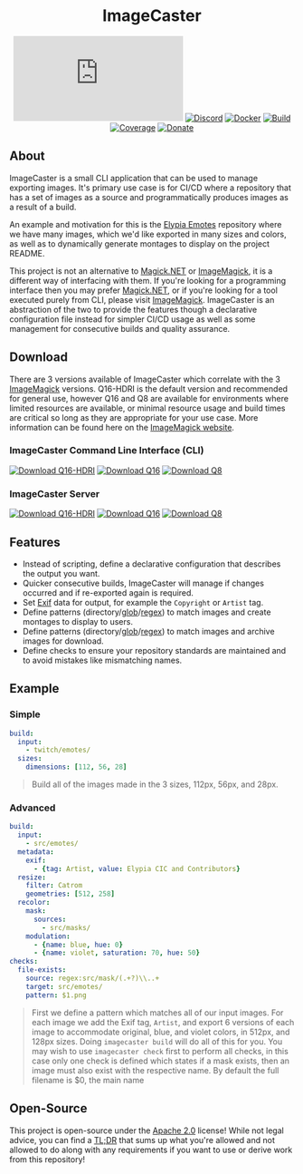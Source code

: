 <div align="center">

# ImageCaster
[![Matrix]][matrix-community] [![Discord]][discord-guild] [![Docker]][docker-image] [![Build]][gitlab] [![Coverage]][gitlab] [![Donate]][elypia-donate]
</div>

## About
ImageCaster is a small CLI application that can be used to manage
exporting images. It's primary use case is for CI/CD where a
repository that has a set of images as a source and programmatically
produces images as a result of a build.

An example and motivation for this is the [Elypia Emotes] repository
where we have many images, which we'd like exported in many
sizes and colors, as well as to dynamically generate montages to
display on the project README.

This project is not an alternative to [Magick.NET] or [ImageMagick], it
is a different way of interfacing with them. If you're looking for a
programming interface then you may prefer [Magick.NET], or if you're
looking for a tool executed purely from CLI, please visit [ImageMagick].
ImageCaster is an abstraction of the two to provide the features though
a declarative configuration file instead for simpler CI/CD usage as
well as some management for consecutive builds and quality assurance.

## Download
There are 3 versions available of ImageCaster which correlate with the 3 [ImageMagick] versions.
Q16-HDRI is the default version and recommended for general use, however Q16 and Q8
are available for environments where limited resources are available, or minimal
resource usage and build times are critical so long as they are appropriate for your use case.
More information can be found here on the [ImageMagick website].

### ImageCaster Command Line Interface (CLI)
[![Download Q16-HDRI]][cli-q16-hdri-download] [![Download Q16]][cli-q16-download] [![Download Q8]][cli-q8-download]

### ImageCaster Server
[![Download Q16-HDRI]][api-q16-hdri-download] [![Download Q16]][api-q16-download] [![Download Q8]][api-q8-download]

## Features
* Instead of scripting, define a declarative configuration that
describes the output you want.
* Quicker consecutive builds, ImageCaster will manage if changes
occurred and if re-exported again is required.
* Set [Exif] data for output, for example the `Copyright` or `Artist`
tag.
* Define patterns (directory/[glob]/[regex]) to match images and create
montages to display to users.
* Define patterns (directory/[glob]/[regex]) to match images and
archive images for download.
* Define checks to ensure your repository standards are maintained and
to avoid mistakes like mismatching names.

## Example
### Simple
```yml
build:
  input:
    - twitch/emotes/
  sizes:
    dimensions: [112, 56, 28]
```
> Build all of the images made in the 3 sizes, 112px, 56px, and 28px.

### Advanced
```yml
build:
  input:
    - src/emotes/
  metadata:
    exif:
      - {tag: Artist, value: Elypia CIC and Contributors}
  resize:
    filter: Catrom
    geometries: [512, 258]
  recolor:
    mask:
      sources:
        - src/masks/
    modulation:
      - {name: blue, hue: 0}
      - {name: violet, saturation: 70, hue: 50}
checks:
  file-exists:
    source: regex:src/mask/(.+?)\\..+
    target: src/emotes/
    pattern: $1.png
```
> First we define a pattern which matches all of our input images. For
> each image we add the Exif tag, `Artist`, and export 6 versions of
> each image to accommodate original, blue, and violet colors, in 512px,
> and 128px sizes. Doing `imagecaster build` will do all of this for
> you. You may wish to use `imagecaster check` first to perform all
> checks, in this case only one check is defined which states if a mask
> exists, then an image must also exist with the respective name.
> By default the full filename is $0, the main name

## Open-Source
This project is open-source under the [Apache 2.0] license!
While not legal advice, you can find a [TL;DR] that sums up what
you're allowed and not allowed to do along with any requirements if you
want to use or derive work from this repository!

[matrix-community]: https://matrix.to/#/+elypia:matrix.org "Matrix Invite"
[discord-guild]: https://discord.com/invite/hprGMaM "Discord Invite"
[docker-image]: https://hub.docker.com/r/elypia/imagecaster "ImageCaster on Docker"
[gitlab]: https://gitlab.com/Elypia/imagecaster/commits/master "Repository on GitLab"
[elypia-donate]: https://elypia.org/donate "Donate to Elypia"
[Elypia Emotes]: https://gitlab.com/Elypia/elypia-emotes "Elypia Emotes"
[Magick.NET]: https://github.com/dlemstra/Magick.NET "Magick.NET on GitHub"
[ImageMagick]: https://github.com/ImageMagick "ImageMagick on GitHub"
[ImageMagick website]: https://imagemagick.org/ "ImageMagick Website"
[cli-q16-hdri-download]: https://gitlab.com/Elypia/imagecaster/-/jobs/artifacts/master/download?job=build-cli-q16-hdri "Download ImageCaster CLI with ImageMagick Q16-HDRI"
[cli-q16-download]: https://gitlab.com/Elypia/imagecaster/-/jobs/artifacts/master/download?job=build-cli-q16 "Download ImageCaster CLI with ImageMagick Q16"
[cli-q8-download]: https://gitlab.com/Elypia/imagecaster/-/jobs/artifacts/master/download?job=build-cli-q8 "Download ImageCaster CLI with ImageMagick Q8"
[api-q16-hdri-download]: https://gitlab.com/Elypia/imagecaster/-/jobs/artifacts/master/download?job=build-api-q16-hdri "Download ImageCaster API with ImageMagick Q16-HDRI"
[api-q16-download]: https://gitlab.com/Elypia/imagecaster/-/jobs/artifacts/master/download?job=build-api-q16 "Download ImageCaster API with ImageMagick Q16"
[api-q8-download]: https://gitlab.com/Elypia/imagecaster/-/jobs/artifacts/master/download?job=build-api-q8 "Download ImageCaster API with ImageMagick Q8"
[Exif]: https://en.wikipedia.org/wiki/Exif "Exif on Wikipedia"
[glob]: https://en.wikipedia.org/wiki/Glob_(programming) "Glob on Wikipedia"
[regex]: https://en.wikipedia.org/wiki/Regular_expression "Regular Expression on Wikipedia"
[Apache 2.0]: https://www.apache.org/licenses/LICENSE-2.0 "Apache 2.0 License"
[TL;DR]: https://tldrlegal.com/license/apache-license-2.0-(apache-2.0) "TL;DR of Apache 2.0"

[Matrix]: https://img.shields.io/matrix/elypia:matrix.org?logo=matrix "Matrix Shield"
[Discord]: https://discord.com/api/guilds/184657525990359041/widget.png "Discord Shield"
[Docker]: https://img.shields.io/docker/pulls/elypia/imagecaster?logo=docker "Docker Shield"
[Build]: https://gitlab.com/Elypia/imagecaster/badges/master/pipeline.svg "GitLab Build Shield"
[Coverage]: https://gitlab.com/Elypia/imagecaster/badges/master/coverage.svg "GitLab Coverage Shield"
[Donate]: https://img.shields.io/badge/elypia-donate-blueviolet "Donate Shield"
[Download Q16-HDRI]: https://img.shields.io/badge/Download-Q16--HDRI-blue "Download Q16-HDRI"
[Download Q16]: https://img.shields.io/badge/Download-Q16-blue "Download Q16"
[Download Q8]: https://img.shields.io/badge/Download-Q8-blue "Download Q8"
